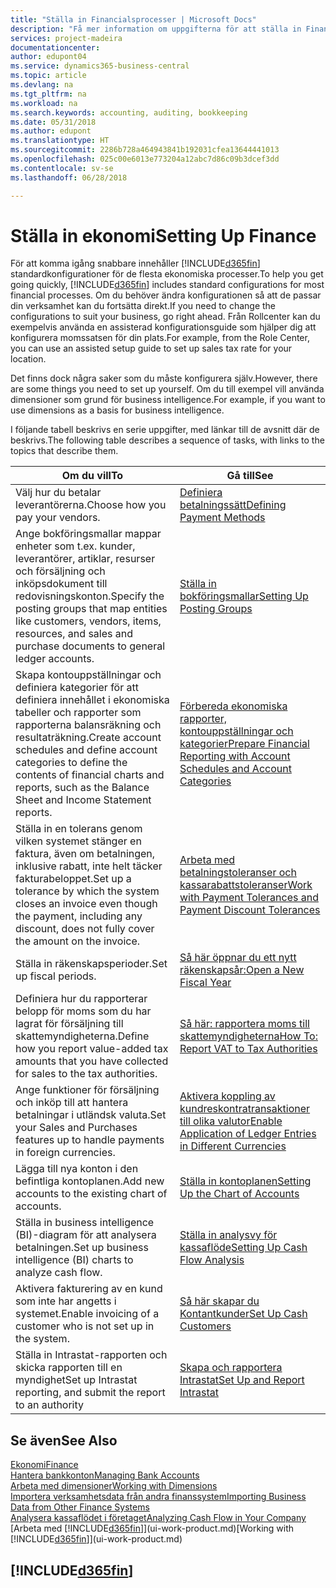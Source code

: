 ```yaml
---
title: "Ställa in Financialsprocesser | Microsoft Docs"
description: "Få mer information om uppgifterna för att ställa in Finance i ditt företag som passar alla behov av redovisning, granskning eller bokföring."
services: project-madeira
documentationcenter: 
author: edupont04
ms.service: dynamics365-business-central
ms.topic: article
ms.devlang: na
ms.tgt_pltfrm: na
ms.workload: na
ms.search.keywords: accounting, auditing, bookkeeping
ms.date: 05/31/2018
ms.author: edupont
ms.translationtype: HT
ms.sourcegitcommit: 2286b728a464943841b192031cfea13644441013
ms.openlocfilehash: 025c00e6013e773204a12abc7d86c09b3dcef3dd
ms.contentlocale: sv-se
ms.lasthandoff: 06/28/2018

---
```

# <a name="setting-up-finance"></a><span data-ttu-id="6c5d6-103">Ställa in ekonomi</span><span class="sxs-lookup"><span data-stu-id="6c5d6-103">Setting Up Finance</span></span>
<span data-ttu-id="6c5d6-104">För att komma igång snabbare innehåller [!INCLUDE[d365fin](includes/d365fin_md.md)] standardkonfigurationer för de flesta ekonomiska processer.</span><span class="sxs-lookup"><span data-stu-id="6c5d6-104">To help you get going quickly, [!INCLUDE[d365fin](includes/d365fin_md.md)] includes standard configurations for most financial processes.</span></span> <span data-ttu-id="6c5d6-105">Om du behöver ändra konfigurationen så att de passar din verksamhet kan du fortsätta direkt.</span><span class="sxs-lookup"><span data-stu-id="6c5d6-105">If you need to change the configurations to suit your business, go right ahead.</span></span> <span data-ttu-id="6c5d6-106">Från Rollcenter kan du exempelvis använda en assisterad konfigurationsguide som hjälper dig att konfigurera momssatsen för din plats.</span><span class="sxs-lookup"><span data-stu-id="6c5d6-106">For example, from the Role Center, you can use an assisted setup guide to set up sales tax rate for your location.</span></span>  

<span data-ttu-id="6c5d6-107">Det finns dock några saker som du måste konfigurera själv.</span><span class="sxs-lookup"><span data-stu-id="6c5d6-107">However, there are some things you need to set up yourself.</span></span> <span data-ttu-id="6c5d6-108">Om du till exempel vill använda dimensioner som grund för business intelligence.</span><span class="sxs-lookup"><span data-stu-id="6c5d6-108">For example, if you want to use dimensions as a basis for business intelligence.</span></span>  

<span data-ttu-id="6c5d6-109">I följande tabell beskrivs en serie uppgifter, med länkar till de avsnitt där de beskrivs.</span><span class="sxs-lookup"><span data-stu-id="6c5d6-109">The following table describes a sequence of tasks, with links to the topics that describe them.</span></span>

| <span data-ttu-id="6c5d6-110">Om du vill</span><span class="sxs-lookup"><span data-stu-id="6c5d6-110">To</span></span> | <span data-ttu-id="6c5d6-111">Gå till</span><span class="sxs-lookup"><span data-stu-id="6c5d6-111">See</span></span> |
| --- | --- |
| <span data-ttu-id="6c5d6-112">Välj hur du betalar leverantörerna.</span><span class="sxs-lookup"><span data-stu-id="6c5d6-112">Choose how you pay your vendors.</span></span> |[<span data-ttu-id="6c5d6-113">Definiera betalningssätt</span><span class="sxs-lookup"><span data-stu-id="6c5d6-113">Defining Payment Methods</span></span>](finance-payment-methods.md) |
| <span data-ttu-id="6c5d6-114">Ange bokföringsmallar mappar enheter som t.ex. kunder, leverantörer, artiklar, resurser och försäljning och inköpsdokument till redovisningskonton.</span><span class="sxs-lookup"><span data-stu-id="6c5d6-114">Specify the posting groups that map entities like customers, vendors, items, resources, and sales and purchase documents to general ledger accounts.</span></span> |[<span data-ttu-id="6c5d6-115">Ställa in bokföringsmallar</span><span class="sxs-lookup"><span data-stu-id="6c5d6-115">Setting Up Posting Groups</span></span>](finance-posting-groups.md)|
|<span data-ttu-id="6c5d6-116">Skapa kontouppställningar och definiera kategorier för att definiera innehållet i ekonomiska tabeller och rapporter som rapporterna balansräkning och resultaträkning.</span><span class="sxs-lookup"><span data-stu-id="6c5d6-116">Create account schedules and define account categories to define the contents of financial charts and reports, such as the Balance Sheet and Income Statement reports.</span></span>|[<span data-ttu-id="6c5d6-117">Förbereda ekonomiska rapporter, kontouppställningar och kategorier</span><span class="sxs-lookup"><span data-stu-id="6c5d6-117">Prepare Financial Reporting with Account Schedules and Account Categories</span></span>](bi-how-work-account-schedule.md)|
|<span data-ttu-id="6c5d6-118">Ställa in en tolerans genom vilken systemet stänger en faktura, även om betalningen, inklusive rabatt, inte helt täcker fakturabeloppet.</span><span class="sxs-lookup"><span data-stu-id="6c5d6-118">Set up a tolerance by which the system closes an invoice even though the payment, including any discount, does not fully cover the amount on the invoice.</span></span>|[<span data-ttu-id="6c5d6-119">Arbeta med betalningstoleranser och kassarabattstoleranser</span><span class="sxs-lookup"><span data-stu-id="6c5d6-119">Work with Payment Tolerances and Payment Discount Tolerances</span></span>](finance-payment-tolerance-and-payment-discount-tolerance.md)|
| <span data-ttu-id="6c5d6-120">Ställa in räkenskapsperioder.</span><span class="sxs-lookup"><span data-stu-id="6c5d6-120">Set up fiscal periods.</span></span> |[<span data-ttu-id="6c5d6-121">Så här öppnar du ett nytt räkenskapsår:</span><span class="sxs-lookup"><span data-stu-id="6c5d6-121">Open a New Fiscal Year</span></span>](finance-how-open-new-fiscal-year.md) |
| <span data-ttu-id="6c5d6-122">Definiera hur du rapporterar belopp för moms som du har lagrat för försäljning till skattemyndigheterna.</span><span class="sxs-lookup"><span data-stu-id="6c5d6-122">Define how you report value-added tax amounts that you have collected for sales to the tax authorities.</span></span> |[<span data-ttu-id="6c5d6-123">Så här: rapportera moms till skattemyndigheterna</span><span class="sxs-lookup"><span data-stu-id="6c5d6-123">How To: Report VAT to Tax Authorities</span></span>](finance-how-report-vat.md)|
| <span data-ttu-id="6c5d6-124">Ange funktioner för försäljning och inköp till att hantera betalningar i utländsk valuta.</span><span class="sxs-lookup"><span data-stu-id="6c5d6-124">Set your Sales and Purchases features up to handle payments in foreign currencies.</span></span>|[<span data-ttu-id="6c5d6-125">Aktivera koppling av kundreskontratransaktioner till olika valutor</span><span class="sxs-lookup"><span data-stu-id="6c5d6-125">Enable Application of Ledger Entries in Different Currencies</span></span>](finance-how-enable-application-ledger-entries-different-currencies.md)
| <span data-ttu-id="6c5d6-126">Lägga till nya konton i den befintliga kontoplanen.</span><span class="sxs-lookup"><span data-stu-id="6c5d6-126">Add new accounts to the existing chart of accounts.</span></span> |[<span data-ttu-id="6c5d6-127">Ställa in kontoplanen</span><span class="sxs-lookup"><span data-stu-id="6c5d6-127">Setting Up the Chart of Accounts</span></span>](finance-setup-chart-accounts.md) |
| <span data-ttu-id="6c5d6-128">Ställa in business intelligence (BI)-diagram för att analysera betalningen.</span><span class="sxs-lookup"><span data-stu-id="6c5d6-128">Set up business intelligence (BI) charts to analyze cash flow.</span></span> |[<span data-ttu-id="6c5d6-129">Ställa in analysvy för kassaflöde</span><span class="sxs-lookup"><span data-stu-id="6c5d6-129">Setting Up Cash Flow Analysis</span></span>](finance-setup-cash-flow-analyses.md) |
|<span data-ttu-id="6c5d6-130">Aktivera fakturering av en kund som inte har angetts i systemet.</span><span class="sxs-lookup"><span data-stu-id="6c5d6-130">Enable invoicing of a customer who is not set up in the system.</span></span>|[<span data-ttu-id="6c5d6-131">Så här skapar du Kontantkunder</span><span class="sxs-lookup"><span data-stu-id="6c5d6-131">Set Up Cash Customers</span></span>](finance-how-to-set-up-cash-customers.md)|
| <span data-ttu-id="6c5d6-132">Ställa in Intrastat-rapporten och skicka rapporten till en myndighet</span><span class="sxs-lookup"><span data-stu-id="6c5d6-132">Set up Intrastat reporting, and submit the report to an authority</span></span> | [<span data-ttu-id="6c5d6-133">Skapa och rapportera Intrastat</span><span class="sxs-lookup"><span data-stu-id="6c5d6-133">Set Up and Report Intrastat</span></span>](finance-how-setup-report-intrastat.md)|

## <a name="see-also"></a><span data-ttu-id="6c5d6-134">Se även</span><span class="sxs-lookup"><span data-stu-id="6c5d6-134">See Also</span></span>
[<span data-ttu-id="6c5d6-135">Ekonomi</span><span class="sxs-lookup"><span data-stu-id="6c5d6-135">Finance</span></span>](finance.md)  
[<span data-ttu-id="6c5d6-136">Hantera bankkonton</span><span class="sxs-lookup"><span data-stu-id="6c5d6-136">Managing Bank Accounts</span></span>](bank-manage-bank-accounts.md)  
[<span data-ttu-id="6c5d6-137">Arbeta med dimensioner</span><span class="sxs-lookup"><span data-stu-id="6c5d6-137">Working with Dimensions</span></span>](finance-dimensions.md)  
[<span data-ttu-id="6c5d6-138">Importera verksamhetsdata från andra finanssystem</span><span class="sxs-lookup"><span data-stu-id="6c5d6-138">Importing Business Data from Other Finance Systems</span></span>](across-import-data-configuration-packages.md)  
[<span data-ttu-id="6c5d6-139">Analysera kassaflödet i företaget</span><span class="sxs-lookup"><span data-stu-id="6c5d6-139">Analyzing Cash Flow in Your Company</span></span>](finance-analyze-cash-flow.md)  
<span data-ttu-id="6c5d6-140">[Arbeta med [!INCLUDE[d365fin](includes/d365fin_md.md)]](ui-work-product.md)</span><span class="sxs-lookup"><span data-stu-id="6c5d6-140">[Working with [!INCLUDE[d365fin](includes/d365fin_md.md)]](ui-work-product.md)</span></span>  

## [!INCLUDE[d365fin](includes/free_trial_md.md)]  
 

